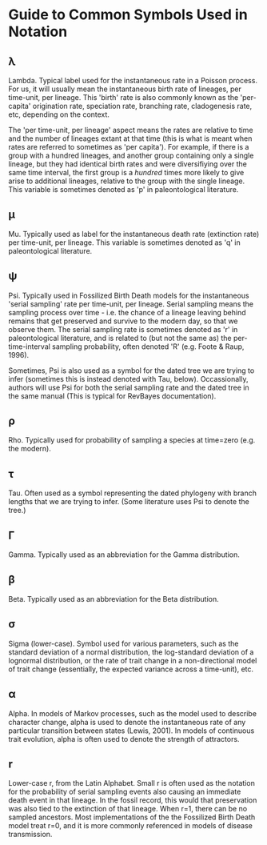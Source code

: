# Guide to Common Symbols Used in Notation

## λ
Lambda. Typical label used for the instantaneous rate in a Poisson process. For us, it will usually mean the instantaneous birth rate of lineages, per time-unit, per lineage. This 'birth' rate is also commonly known as the 'per-capita' origination rate, speciation rate, branching rate, cladogenesis rate, etc, depending on the context. 

The 'per time-unit, per lineage' aspect means the rates are relative to time and the number of lineages extant at that time (this is what is meant when rates are referred to sometimes as 'per capita'). For example, if there is a group with a hundred lineages, and another group containing only a single lineage, but they had identical birth rates and were diversifiying over the same time interval, the first group is a *hundred* times more likely to give arise to additional lineages, relative to the group with the single lineage. This variable is sometimes denoted as 'p' in paleontological literature.

## μ
Mu. Typically used as label for the instantaneous death rate (extinction rate) per time-unit, per lineage. This variable is sometimes denoted as 'q' in paleontological literature.
	
## ψ
Psi. Typically used in Fossilized Birth Death models for the instantaneous 'serial sampling' rate per time-unit, per lineage. Serial sampling means the sampling process over time - i.e. the chance of a lineage leaving behind remains that get preserved and survive to the modern day, so that we observe them. The serial sampling rate is sometimes denoted as 'r' in paleontological literature, and is related to (but not the same as) the per-time-interval sampling probability, often denoted 'R' (e.g. Foote & Raup, 1996). 

Sometimes, Psi is also used as a symbol for the dated tree we are trying to infer (sometimes this is instead denoted with Tau, below). Occassionally, authors will use Psi for both the serial sampling rate and the dated tree in the same manual (This is typical for RevBayes documentation).
	
## ρ
Rho. Typically used for probability of sampling a species at time=zero (e.g. the modern).
	
## τ
Tau. Often used as a symbol representing the dated phylogeny with branch lengths that we are trying to infer. (Some literature uses Psi to denote the tree.)
	
## Γ
Gamma. Typically used as an abbreviation for the Gamma distribution.
	
## β
Beta. Typically used as an abbreviation for the Beta distribution.
	
## σ
Sigma (lower-case). Symbol used for various parameters, such as the standard deviation of a normal distribution, the log-standard deviation of a lognormal distribution, or the rate of trait change in a non-directional model of trait change (essentially, the expected variance across a time-unit), etc. 
	
## α
Alpha.  In models of Markov processes, such as the model used to describe character change, alpha is used to denote the instantaneous rate of any particular transition between states (Lewis, 2001). In models of continuous trait evolution, alpha is often used to denote the strength of attractors.
	
## r 
Lower-case r, from the Latin Alphabet. Small r is often used as the notation for the probability of serial sampling events also causing an immediate death event in that lineage. In the fossil record, this would that preservation was also tied to the extinction of that lineage. When r=1, there can be no sampled ancestors. Most implementations of the the Fossilized Birth Death model treat r=0, and it is more commonly referenced in models of disease transmission.
